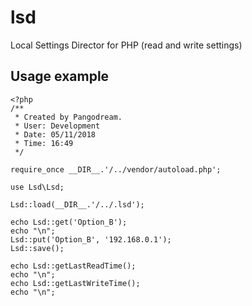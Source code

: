 # lsd
Local Settings Director for PHP (read and write settings)

## Usage example
````
<?php
/**
 * Created by Pangodream.
 * User: Development
 * Date: 05/11/2018
 * Time: 16:49
 */

require_once __DIR__.'/../vendor/autoload.php';

use Lsd\Lsd;

Lsd::load(__DIR__.'/../.lsd');

echo Lsd::get('Option_B');
echo "\n";
Lsd::put('Option_B', '192.168.0.1');
Lsd::save();

echo Lsd::getLastReadTime();
echo "\n";
echo Lsd::getLastWriteTime();
echo "\n";
````

